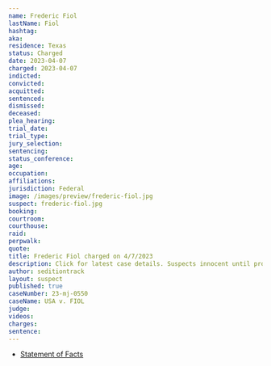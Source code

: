 ```yaml
---
name: Frederic Fiol
lastName: Fiol
hashtag: 
aka:
residence: Texas
status: Charged
date: 2023-04-07
charged: 2023-04-07
indicted:
convicted:
acquitted:
sentenced:
dismissed:
deceased:
plea_hearing:
trial_date:
trial_type:
jury_selection:
sentencing:
status_conference:
age:
occupation:
affiliations:
jurisdiction: Federal
image: /images/preview/frederic-fiol.jpg
suspect: frederic-fiol.jpg
booking:
courtroom:
courthouse:
raid:
perpwalk:
quote:
title: Frederic Fiol charged on 4/7/2023
description: Click for latest case details. Suspects innocent until proven guilty.
author: seditiontrack
layout: suspect
published: true
caseNumber: 23-mj-0550
caseName: USA v. FIOL
judge:
videos:
charges:
sentence:
---
```

- [Statement of Facts](https://storage.courtlistener.com/recap/gov.uscourts.dcd.253968/gov.uscourts.dcd.253968.1.1.pdf)
